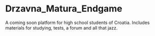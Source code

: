 # Drzavna_Matura_Endgame
A coming soon platform for high school students of Croatia. Includes materials for studying, tests, a forum and all that jazz.
